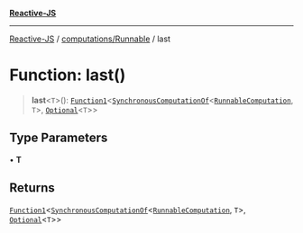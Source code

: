 [**Reactive-JS**](../../../README.md)

***

[Reactive-JS](../../../README.md) / [computations/Runnable](../README.md) / last

# Function: last()

> **last**\<`T`\>(): [`Function1`](../../../functions/type-aliases/Function1.md)\<[`SynchronousComputationOf`](../../type-aliases/SynchronousComputationOf.md)\<[`RunnableComputation`](../interfaces/RunnableComputation.md), `T`\>, [`Optional`](../../../functions/type-aliases/Optional.md)\<`T`\>\>

## Type Parameters

• **T**

## Returns

[`Function1`](../../../functions/type-aliases/Function1.md)\<[`SynchronousComputationOf`](../../type-aliases/SynchronousComputationOf.md)\<[`RunnableComputation`](../interfaces/RunnableComputation.md), `T`\>, [`Optional`](../../../functions/type-aliases/Optional.md)\<`T`\>\>
